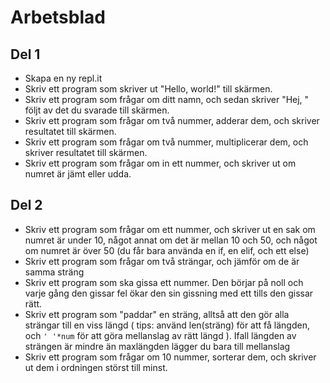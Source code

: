 # Arbetsblad

## Del 1
* Skapa en ny repl.it
* Skriv ett program som skriver ut "Hello, world!" till skärmen.
* Skriv ett program som frågar om ditt namn, och sedan skriver "Hej, " följt av det du svarade till skärmen.
* Skriv ett program som frågar om två nummer, adderar dem, och skriver resultatet till skärmen.
* Skriv ett program som frågar om två nummer, multiplicerar dem, och skriver resultatet till skärmen.
* Skriv ett program som frågar om in ett nummer, och skriver ut om numret är jämt eller udda.

## Del 2
* Skriv ett program som frågar om ett nummer, och skriver ut en sak om numret är under 10, något annat om det är mellan 10 och 50, och något om numret är över 50 (du får bara använda en if, en elif, och ett else)
* Skriv ett program som frågar om två strängar, och jämför om de är samma sträng
* Skriv ett program som ska gissa ett nummer. Den börjar på noll och varje gång den gissar fel ökar den sin gissning med ett tills den gissar rätt.
* Skriv ett program som "paddar" en sträng, alltså att den gör alla strängar till en viss längd ( tips: använd len(sträng) för att få längden, och `' '*num` för att göra mellanslag av rätt längd ). Ifall längden av strängen är mindre än maxlängden lägger du bara till mellanslag
* Skriv ett program som frågar om 10 nummer, sorterar dem, och skriver ut dem i ordningen störst till minst.
